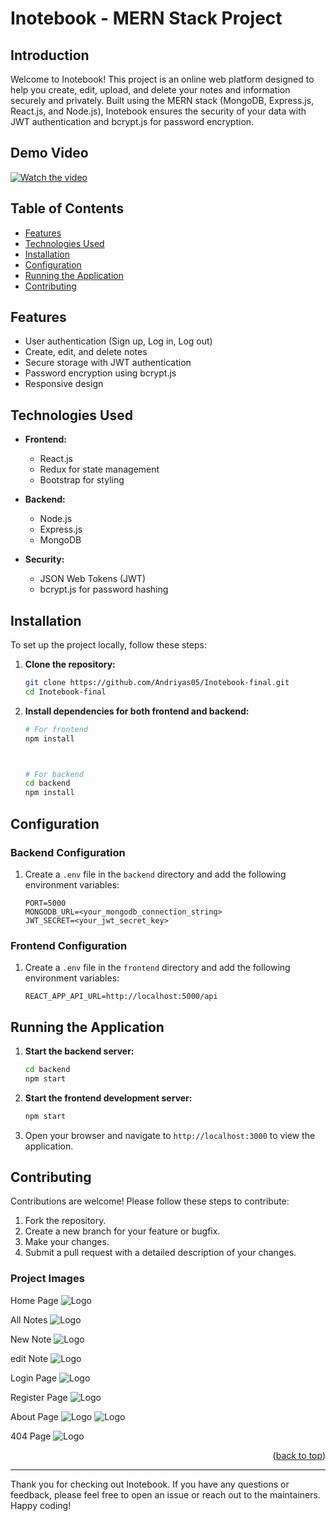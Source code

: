 # Inotebook - MERN Stack Project

## Introduction

Welcome to Inotebook! This project is an online web platform designed to help you create, edit, upload, and delete your notes and information securely and privately. Built using the MERN stack (MongoDB, Express.js, React.js, and Node.js), Inotebook ensures the security of your data with JWT authentication and bcrypt.js for password encryption.

## Demo Video
[![Watch the video](https://img.youtube.com/vi/Jt2Lo3PXlEA/maxresdefault.jpg)](https://youtu.be/QciL4gUNefM)


## Table of Contents

- [Features](#features)
- [Technologies Used](#technologies-used)
- [Installation](#installation)
- [Configuration](#configuration)
- [Running the Application](#running-the-application)
- [Contributing](#contributing)


## Features

- User authentication (Sign up, Log in, Log out)
- Create, edit, and delete notes
- Secure storage with JWT authentication
- Password encryption using bcrypt.js
- Responsive design

## Technologies Used

- **Frontend:**
  - React.js
  - Redux for state management
  - Bootstrap for styling

- **Backend:**
  - Node.js
  - Express.js
  - MongoDB

- **Security:**
  - JSON Web Tokens (JWT)
  - bcrypt.js for password hashing

## Installation

To set up the project locally, follow these steps:

1. **Clone the repository:**
   ```bash
   git clone https://github.com/Andriyas05/Inotebook-final.git
   cd Inotebook-final
   ```

2. **Install dependencies for both frontend and backend:**
   ```bash
   # For frontend
   npm install
   

   
   # For backend
   cd backend
   npm install

   ```

   

## Configuration

### Backend Configuration

1. Create a `.env` file in the `backend` directory and add the following environment variables:
   ```plaintext
   PORT=5000
   MONGODB_URL=<your_mongodb_connection_string>
   JWT_SECRET=<your_jwt_secret_key>
   ```

### Frontend Configuration

1. Create a `.env` file in the `frontend` directory and add the following environment variables:
   ```plaintext
   REACT_APP_API_URL=http://localhost:5000/api
   ```

## Running the Application

1. **Start the backend server:**
   ```bash
   cd backend
   npm start
   ```

2. **Start the frontend development server:**
   ```bash
   npm start
   ```

3. Open your browser and navigate to `http://localhost:3000` to view the application.


## Contributing

Contributions are welcome! Please follow these steps to contribute:

1. Fork the repository.
2. Create a new branch for your feature or bugfix.
3. Make your changes.
4. Submit a pull request with a detailed description of your changes.






### Project Images
Home Page
<img src="./project images/home.png" alt="Logo" >

All Notes
<img src="./project images/all notes.png" alt="Logo" >

New Note
<img src="./project images/new Note.png" alt="Logo" >

edit Note
<img src="./project images/edit Note.png" alt="Logo" >

Login Page
<img src="./project images/login.png" alt="Logo">

Register Page
<img src="./project images/register.png" alt="Logo">

About Page
<img src="./project images/about.png" alt="Logo">
<img src="./project images/about1.png" alt="Logo">

404 Page
<img src="./project images/404 page.png" alt="Logo">

<p align="right">(<a href="#top">back to top</a>)</p>


---

Thank you for checking out Inotebook. If you have any questions or feedback, please feel free to open an issue or reach out to the maintainers. Happy coding!



